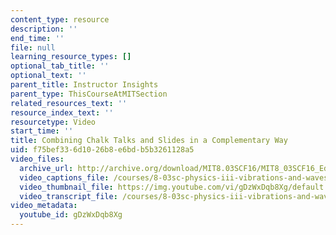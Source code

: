```yaml
---
content_type: resource
description: ''
end_time: ''
file: null
learning_resource_types: []
optional_tab_title: ''
optional_text: ''
parent_title: Instructor Insights
parent_type: ThisCourseAtMITSection
related_resources_text: ''
resource_index_text: ''
resourcetype: Video
start_time: ''
title: Combining Chalk Talks and Slides in a Complementary Way
uid: f75bef33-6d10-26b8-e6bd-b5b3261128a5
video_files:
  archive_url: http://archive.org/download/MIT8.03SCF16/MIT8_03SCF16_Educator07_Chalkboards_300k.mp4
  video_captions_file: /courses/8-03sc-physics-iii-vibrations-and-waves-fall-2016/6af28f7841ee57d58487befdf2d89e82_gDzWxDqb8Xg.vtt
  video_thumbnail_file: https://img.youtube.com/vi/gDzWxDqb8Xg/default.jpg
  video_transcript_file: /courses/8-03sc-physics-iii-vibrations-and-waves-fall-2016/5f63b4360684ec051a577c0dfb09431e_gDzWxDqb8Xg.pdf
video_metadata:
  youtube_id: gDzWxDqb8Xg
---
```

